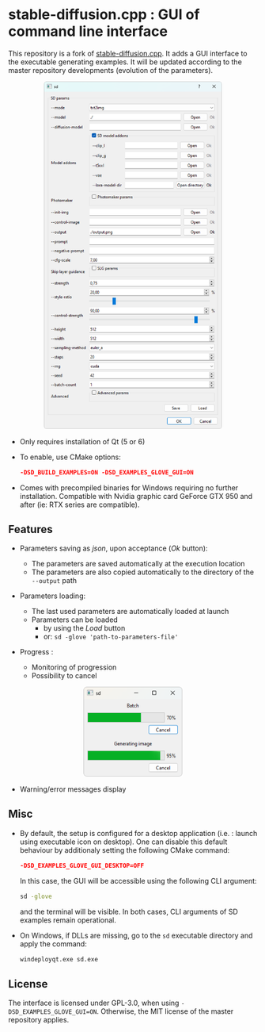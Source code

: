 # stable-diffusion.cpp : GUI of command line interface

This repository is a fork of [stable-diffusion.cpp](https://github.com/leejet/stable-diffusion.cpp). It adds a GUI interface to the executable generating examples. It will be updated according to the master repository developments (evolution of the parameters).

<p align="center">
  <img src="./assets/sd-example.png" width="360x">
</p>

- Only requires installation of Qt (5 or 6)

- To enable, use CMake options:
  
  ```cmake
  -DSD_BUILD_EXAMPLES=ON -DSD_EXAMPLES_GLOVE_GUI=ON
  ```
  
- Comes with precompiled binaries for Windows requiring no further installation. Compatible with Nvidia graphic card GeForce GTX 950 and after (ie: RTX series are compatible).

## Features

- Parameters saving as *json*, upon acceptance (*Ok* button):
  
  - The parameters are saved automatically at the execution location
  - The parameters are also copied automatically to the directory of the <code>--output</code> path

- Parameters loading:
  
  - The last used parameters are automatically loaded at launch
  - Parameters can be loaded
    - by using the *Load* button
    - or: <code>sd -glove 'path-to-parameters-file'</code>
	
- Progress :

  - Monitoring of progression
  - Possibility to cancel

<p align="center">
  <img src="./assets/sd-example-progress.png" width="200x">
</p>

- Warning/error messages display
	
## Misc

- By default, the setup is configured for a desktop application (i.e. : launch using executable icon on desktop).
  One can disable this default behaviour by additionaly setting the following CMake command:
  ```cmake
  -DSD_EXAMPLES_GLOVE_GUI_DESKTOP=OFF
  ```
  In this case, the GUI will be accessible using the following CLI argument:
  ```sh
  sd -glove
  ```
  and the terminal will be visible.
  In both cases, CLI arguments of SD examples remain operational.
  

- On Windows, if DLLs are missing, go to the <code>sd</code> executable directory and apply the command:
  
  ```sh
  windeployqt.exe sd.exe
  ```

## License

The interface is licensed under GPL-3.0, when using <code>-DSD_EXAMPLES_GLOVE_GUI=ON</code>. Otherwise, the MIT license of the master repository applies.

